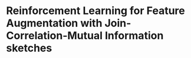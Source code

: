 # Reinforcement Learning for Feature Augmentation with Join-Correlation-Mutual Information sketches
